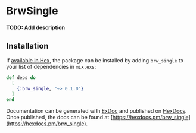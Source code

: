# BrwSingle

**TODO: Add description**

## Installation

If [available in Hex](https://hex.pm/docs/publish), the package can be installed
by adding `brw_single` to your list of dependencies in `mix.exs`:

```elixir
def deps do
  [
    {:brw_single, "~> 0.1.0"}
  ]
end
```

Documentation can be generated with [ExDoc](https://github.com/elixir-lang/ex_doc)
and published on [HexDocs](https://hexdocs.pm). Once published, the docs can
be found at [https://hexdocs.pm/brw_single](https://hexdocs.pm/brw_single).

